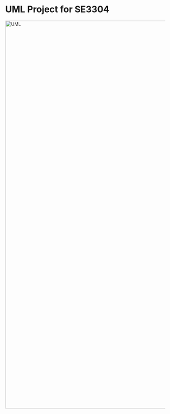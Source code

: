 # UML Project for SE3304
<img width="1220" alt="UML" src="https://github.com/girayaksakal/IntToSE/assets/102882253/c9904a92-5499-40ad-9ca0-3ed0ce35ab8b">
